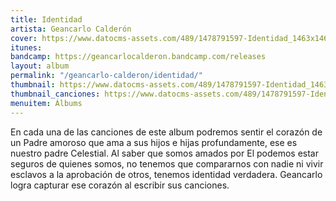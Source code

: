 ```yaml
---
title: Identidad
artista: Geancarlo Calderón
cover: https://www.datocms-assets.com/489/1478791597-Identidad_1463x1463.jpg?ixlib=rb-1.1.0&ch=DPR%2CWidth&auto=compress%2Cformat
itunes: 
bandcamp: https://geancarlocalderon.bandcamp.com/releases
layout: album
permalink: "/geancarlo-calderon/identidad/"
thumbnail: https://www.datocms-assets.com/489/1478791597-Identidad_1463x1463.jpg?ixlib=rb-1.1.0&ch=DPR%2CWidth&auto=compress%2Cformat&w=370
thumbnail_canciones: https://www.datocms-assets.com/489/1478791597-Identidad_1463x1463.jpg?ixlib=rb-1.1.0&ch=DPR%2CWidth&auto=compress%2Cformat&w=285
menuitem: Álbums
---
```


<p>En cada una de las canciones de este album podremos sentir el corazón de un Padre amoroso que ama a sus hijos e hijas profundamente, ese es nuestro padre Celestial. Al saber que somos amados por El podemos estar seguros de quienes somos, no tenemos que compararnos con nadie ni vivir esclavos a la aprobación de otros, tenemos identidad verdadera. Geancarlo logra capturar ese corazón al escribir sus canciones.</p>